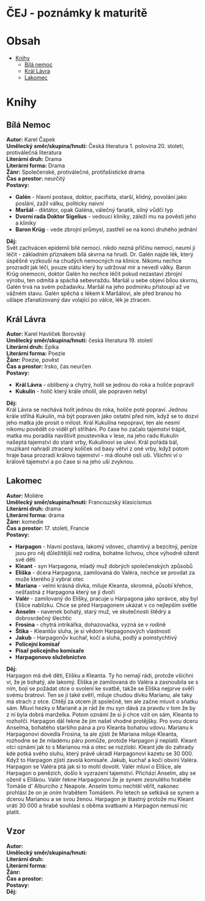 ČEJ - poznámky k maturitě
=========================
Obsah
=====
- [Knihy](#Knihy)  
	- [Bílá nemoc](#bílá-nemoc)  
	- [Král Lávra](#král-lávra)  
	- [Lakomec](#lakomec)
	

Knihy
=====
Bílá Nemoc
----------
**Autor:** Karel Čapek  
**Umělecký směr/skupina/hnutí:** Česká literatura 1. polovina 20. století, protiválečná literatura  
**Literární druh:** Drama  
**Literární forma:** Drama  
**Žánr:** Společenské, protiválečné, protifašistické drama  
**Čas a prostor:** neurčitý  
**Postavy:**
- **Galén** - hlavní postava, doktor, pacifista, starší, klidný, povolání jako poslání, zažil válku, politicky naivní
- **Maršál** - diktátor, opak Galéna, válečný fanatik, silný vůdčí typ
- **Dvorní rada Doktor Sigelius** - vedoucí kliniky, záleží mu na pověsti jeho a kliniky
- **Baron Krüg** - vede zbrojní průmysl, zastřelí se na konci druhého jednání

**Děj:**  
Svět zachvácen epidemií bílé nemoci. nikdo nezná příčinu nemoci, neumí ji léčit - základním příznakem bílá skvrna na hrudi. Dr. Galén najde lék, který úspěšně vyzkouší na chudých nemocných na klinice. Nikomu nechce prozradit jak léčí, pouze státu který by udržoval mír a nevedl války. Baron Krüg onemocní, doktor Galén ho nechce léčit pokud nezastaví zbrojní výrobu, ten odmítá a spáchá sebevraždu. Maršál u sebe objeví bílou skvrnu, Galén trvá na svém požadavku. Maršál na jeho podmínku přistoupí až ve vážném stavu. Galén spěchá s lékem k Maršálovi, ale před branou ho ušlape zfanatizovaný dav volající po válce, lék je ztracen.    

Král Lávra
----------
**Autor:** Karel Havlíček Borovský  
**Umělecký směr/skupina/hnutí:** česká literatura 19. století  
**Literární druh:** Epika  
**Literární forma:** Poezie  
**Žánr:** Poezie, pověst  
**Čas a prostor:** Irsko, čas neurčen  
**Postavy:**  
- **Král Lávra** - oblíbený a chytrý, holil se jednou do roka a holiče popravil  
- **Kukulín** - holič který krále oholil, ale popraven nebyl

**Děj:**  
Král Lávra se nechává holit jednou do roka, holiče poté popraví. Jednou krále stříhá Kukulín, má být popraven jako ostatní před ním, když se to dozví jeho matka jde prosit o milost. Král Kukulína nepopraví, ten ale nesmí nikomu povědět co viděl při stříhání. Po čase ho začalo tajemství trápit, matka mu poradila navštívit poustevníka v lese, na jeho radu Kukulín našeptá tajemství do staré vrby, Kukulínovi se uleví. Král pořádá bál, muzikant nahradí ztracený kolíček od basy větví z oné vrby, když potom hraje basa prozradí královo tajemství - má dlouhé oslí uši. Všichni ví o králově tajemství a po čase si na jeho uši zvyknou.

Lakomec
-------
**Autor:** Moliére  
**Umělecký směr/skupina/hnutí:** Francouzský klasicismus  
**Literární druh:** drama  
**Literární forma:** drama  
**Žánr:** komedie  
**Čas a prostor:** 17. století, Francie  
**Postavy:**  
- **Harpagon** - hlavní postava, lakomý vdovec, chamtivý a bezcitný, peníze jsou pro něj důležitější než rodina, bohatne lichvou, chce výhodně oženit své děti  
- **Kleant** - syn Harpagona, mladý muž dobrých společenských způsobů
- **Eliška** - dcera Harpagona, zamilovaná do Valéra, nechce se provdat za muže kterého jí vybral otec
- **Mariana** - velmi krásná dívka, miluje Kleanta, skromná, působí křehce, nešťastná z Harpagona který se jí dvoří
- **Valér** - zamilovaný do Elišky, pracuje u Harpagona jako správce, aby byl Elišce nablízku. Chce se před Harpagonem ukázat v co nejlepším světle
- **Anselm** - navenek bohatý, starý muž, ve skutečnosti štědrý a dobrosrdečný šlechtic
- **Frosina** - chytrá intrikářka, dohazovačka, vyzná se v rodině
- **Štika** - Kleantův sluha, je si vědom Harpagonových vlastností
- **Jakub** - Harpagonův kuchař, kočí a sluha, podlý a pomstychtivý
- **Policejní komisař**
- **Písař policejního komisaře**
- **Harpagonovo služebnictvo**

**Děj:**  
Harpagon má dvě děti, Elišku a Kleanta. Ty ho nemají rádi, protože všichni ví, že je bohatý, ale lakomý. Eliška je zamilovaná do Valéra a zasnoubila se s ním, bojí se požádat otce o svolení ke svatbě, takže se Eliška nejprve svěří svému bratrovi. Ten se jí také svěří, miluje chudou dívku Marianu, ale taky má strach z otce. Chtějí za otcem jít společně, ten ale začne mluvit o sňatku sám. Mluví hezky o Marianě a je rád že mu syn dává za pravdu v tom že by z ní byla dobrá manželka. Potom oznámí že si ji chce vzít on sám, Kleanta to rozhořčí. Harpagon dál řekne že jim našel vhodné protějšky. Pro svou dceru Anselma, bohatého staršího pána a pro Kleanta bohatou vdovu. Marianu k Harpagonovi dovedla Frosina, ta ale zjistí že Mariana miluje Kleanta, rozhodne se že mladému páru pomůže, protože Harpagon jí neplatil. Kleant otci oznámí jak to s Marianou má a otec se rozzlobí. Kleant jde do zahrady kde potká svého sluhu, který právě ukradl Harpagonovi kazetu se 30 000. Když to Harpagon zjistí zavolá komisaře. Jakub, kuchař a kočí obviní Valéra. Harpagon se Valéra ptá jak si to mohl dovolit. Valér mluví o Elišce, ale Harpagon o penězích, došlo k vyzrazení tajemství. Přichází Anselm, aby se oženil s Eliškou. Valér řekne Harpagonovi že je synem zesnulého hraběte Tomáše d' Alburciho z Neapole. Anselm tomu nechtěl věřit, nakonec prohlásí že on je oním hrabětem Tomášem. Po letech se setkává se synem a dcerou Marianou a se svou ženou. Harpagon je štastný protože mu Kleant vrátí 30 000 a hrabě souhlasí s oběma svatbami a Harpagon nemusí nic platit.

Vzor
----
**Autor:**  
**Umělecký směr/skupina/hnutí:**  
**Literární druh:**  
**Literární forma:**  
**Žánr:**  
**Čas a prostor:**  
**Postavy:**  
**Děj:**  

